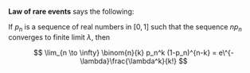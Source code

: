 **Law of rare events** says the following:

If $p_n$ is a sequence of real numbers in $[0, 1]$ such that the sequence $np_n$ converges to finite limit $\lambda$, then 

$$
\lim_{n \to \infty} \binom{n}{k} p_n^k (1-p_n)^{n-k} = e\^{-\lambda}\frac{\lambda^k}{k!}
$$